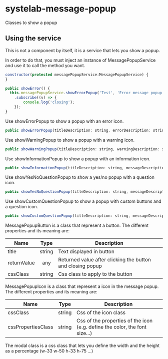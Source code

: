 # systelab-message-popup

Classes to show a popup

## Using the service

This is not a component by itself, it is a service that lets you show a popup.

In order to do that, you must inject an instance of MessagePopupService and use it to call the method you want.

```javascript
constructor(protected messagePopupService:MessagePopupService) {
}

public showError() {
  this.messagePopupService.showErrorPopup('Test', 'Error message popup example')
    .subscribe((v) => {
        console.log('closing');
    });
}
```

Use showErrorPopup to show a popup with an error icon.

```javascript
public showErrorPopup(titleDescription: string, errorDescription: string, modalClass?: string, width?: number, height?: number): Observable<any>
```

Use showWarningPopup to show a popup with a warning icon.

```javascript
public showWarningPopup(titleDescription: string, warningDescription: string, modalClass?: string, width?: number, height?: number): Observable<any>
```

Use showInformationPopup to show a popup with an information icon.

```javascript
public showInformationPopup(titleDescription: string, messageDescription: string, modalClass?: string, width?: number, height?: number): Observable<any>
```

Use showYesNoQuestionPopup to show a yes/no popup with a question icon.

```javascript
public showYesNoQuestionPopup(titleDescription: string, messageDescription: string, modalClass?: string, width?: number, height?: number): Observable<any>
```

Use showCustomQuestionPopup to show a popup with custom buttons and a question icon.

```javascript
public showCustomQuestionPopup(titleDescription: string, messageDescription: string, modalClass?: string, width?: number, height?: number, buttons?: MessagePopupButton[], icon?: MessagePopupIcon): Observable<any>
```

MessagePopupButton is a class that represent a button. The different properties and its meaning are:


| Name | Type | Description |
| ---- |:----------:| ------------|
| title | string | Text displayed in button |
| returnValue | any | Returned value after clicking the button and closing popup |
| cssClass | string | Css class to apply to the button |


MessagePopupIcon is a class that represent a icon in the message popup. The different properties and its meaning are:


| Name | Type | Description |
| ---- |:----------:| ------------|
| cssClass | string | Css of the icon class |
| cssPropertiesClass | string | Css of the properties of the icon (e.g. define the color, the font size...) |


The modal class is a css class that lets you define the width and the height as a percentage (w-33 w-50 h-33 h-75 ...)